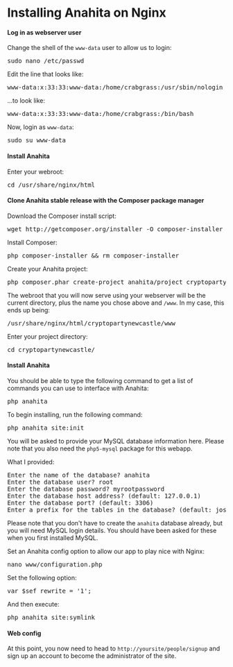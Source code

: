 # Installing Anahita on Nginx

#### Log in as webserver user
Change the shell of the `www-data` user to allow us to login:
<pre>sudo nano /etc/passwd</pre>

Edit the line that looks like:
<pre>www-data:x:33:33:www-data:/home/crabgrass:/usr/sbin/nologin</pre>

...to look like:
<pre>www-data:x:33:33:www-data:/home/crabgrass:/bin/bash</pre>

Now, login as `www-data`:
<pre>sudo su www-data</pre>

#### Install Anahita
Enter your webroot:
<pre>cd /usr/share/nginx/html</pre>

#### Clone Anahita stable release with the Composer package manager
Download the Composer install script:
<pre>wget http://getcomposer.org/installer -O composer-installer</pre>

Install Composer:
<pre>php composer-installer && rm composer-installer</pre>

Create your Anahita project:
<pre>php composer.phar create-project anahita/project cryptopartynewcastle</pre>

The webroot that you will now serve using your webserver will be the current directory, plus the name you chose above and `/www`. In my case, this ends up being:
<pre>/usr/share/nginx/html/cryptopartynewcastle/www</pre>

Enter your project directory:
<pre>cd cryptopartynewcastle/</pre>

#### Install Anahita
You should be able to type the following command to get a list of commands you can use to interface with Anahita:
<pre>php anahita</pre>

To begin installing, run the following command:
<pre>php anahita site:init</pre>

You will be asked to provide your MySQL database information here. Please note that you also need the `php5-mysql` package for this webapp.

What I provided:
<pre>
Enter the name of the database? anahita
Enter the database user? root
Enter the database password? myrootpassword
Enter the database host address? (default: 127.0.0.1) 
Enter the database port? (default: 3306) 
Enter a prefix for the tables in the database? (default: jos_)
</pre>
Please note that you don't have to create the `anahita` database already, but you will need MySQL login details. You should have been asked for these when you first installed MySQL.

Set an Anahita config option to allow our app to play nice with Nginx:
<pre>nano www/configuration.php</pre>

Set the following option:
<pre>
var $sef_rewrite = '1';
</pre>

And then execute:
<pre>php anahita site:symlink</pre>


#### Web config
At this point, you now need to head to `http://yoursite/people/signup` and sign up an account to become the administrator of the site.
